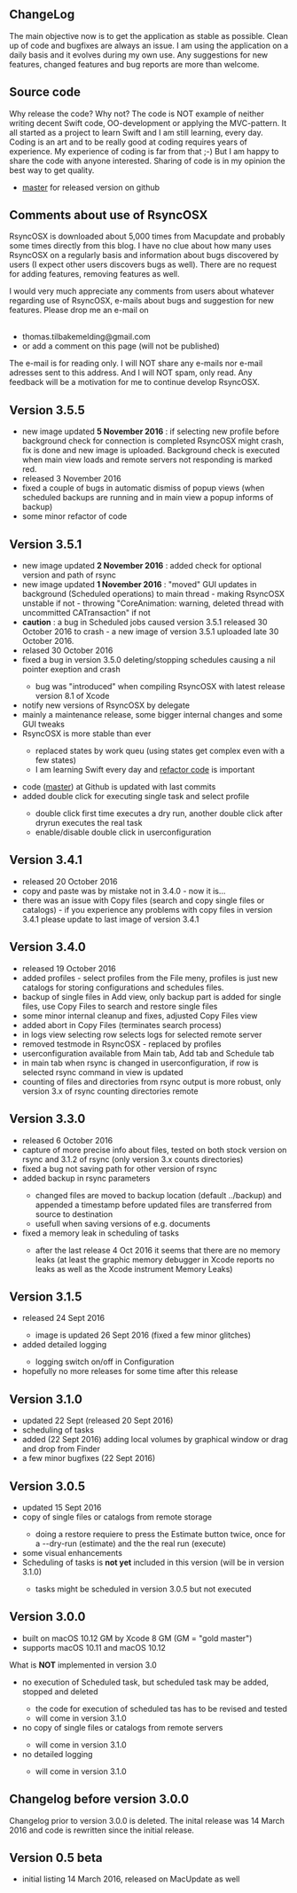 <h2> ChangeLog </h2>
 
The main objective now is to get the application as stable as possible. Clean up of code and bugfixes are always an issue. I am using the application on a daily basis and it evolves during my own use. Any suggestions for new features, changed features and bug reports are more than welcome.

<h2> Source code </h2>
Why release the code? Why not? The code is NOT example of neither writing decent Swift code, OO-development or applying the MVC-pattern. It all started as a project to learn Swift and I am still learning, every day. Coding is an art and to be really good at coding requires years of experience. My experience of coding is far from that ;-) But I am happy to share the code with anyone interested. Sharing of code is in my opinion the best way to get quality.</div>
<div>
<ul>
<li><a href="https://github.com/rsyncOSX/Version3.x/tree/master" target="_blank">master</a> for released version on github</li>
</ul>

<h2>Comments about use of RsyncOSX</h2>
RsyncOSX is downloaded about 5,000 times from Macupdate and probably some times directly from this blog. I have no clue about how many uses RsyncOSX on a regularly basis and information about bugs discovered by users (I expect other users discovers bugs as well). There are no request for adding features, removing features as well.

I would very much appreciate any comments from users about whatever regarding use of RsyncOSX, e-mails about bugs and suggestion for new features. Please drop me an e-mail on </br>
</br>
<ul>
<li>thomas.tilbakemelding@gmail.com </li>
<li>or add a comment on this page (will not be published)</li>
</ul>
The e-mail is for reading only. I will NOT share any e-mails nor e-mail adresses sent to this address. And I will NOT spam, only read. Any feedback will be a motivation for me to continue develop RsyncOSX.

<h2>Version 3.5.5</h2>
<ul>
<li>new image updated <b>5 November 2016</b> : if selecting new profile before background check for connection is completed RsyncOSX might crash, fix is done and new image is uploaded. Background check is executed when main view loads and remote servers not responding is marked red.</li>
<li>released 3 November 2016</li>
<li>fixed a couple of bugs in automatic dismiss of popup views (when scheduled backups are running and in main view a popup informs of backup)</li>
<li>some minor refactor of code</li>
</ul>

<h2>Version 3.5.1</h2>
<ul>
<li>new image updated <b>2 November 2016</b> : added check for optional version and path of rsync</li>
<li>new image updated <b>1 November 2016</b> : "moved" GUI updates in background (Scheduled operations) to main thread - making RsyncOSX unstable if not - throwing "CoreAnimation: warning, deleted thread with uncommitted CATransaction" if not</li>
<li><b>caution</b> : a bug in Scheduled jobs caused version 3.5.1 released 30 October 2016 to crash - a new image of version 3.5.1 uploaded late 30 October 2016.</li>
<li>relased 30 October 2016</li>
<li>fixed a bug in version 3.5.0 deleting/stopping schedules causing a nil pointer exeption and crash</li>
<ul>
<li>bug was "introduced" when compiling RsyncOSX with latest release version 8.1 of Xcode </li>
</ul>
<li>notify new versions of RsyncOSX by delegate</li>
<li>mainly a maintenance release, some bigger internal changes and some GUI tweaks</li>
<li>RsyncOSX is more stable than ever </li>
<ul>
<li>replaced states by work queu (using states get complex even with a few states)</li>
<li>I am learning Swift every day and <a href="https://en.wikipedia.org/wiki/Code_refactoring" target="_blank">refactor code</a> is important</li>
<ul>
</ul>
</ul>
<li>code (<a href="https://github.com/rsyncOSX/Version3.x/tree/master" target="_blank">master</a>) at Github is updated with last commits</li>
<li>added double click for executing single task and select profile</li>
<ul>
<li>double click first time executes a dry run, another double click after dryrun executes the real task</li>
<li>enable/disable double click in userconfiguration</li>
</ul>
</ul>
</div>

<h2>Version 3.4.1</h2>

<ul>
<li>released 20 October 2016</li>
<li>copy and paste was by mistake not in 3.4.0 - now it is...</li>
<li>there was an issue with Copy files (search and copy single files or catalogs) - if you experience any problems with copy files in version 3.4.1 please update to last image of version 3.4.1</li>
</ul>
<h2> Version 3.4.0</h2>
<ul>
<li>released 19 October 2016</li>
<li>added profiles - select profiles from the File meny, profiles is just new catalogs for storing configurations and schedules files. </li>
<li>backup of single files in Add view, only backup part is added for single files, use Copy Files to search and restore single files</li>
<li>some minor internal cleanup and fixes, adjusted Copy Files view</li>
<li>added abort in Copy Files (terminates search process)</li>
<li>in logs view selecting row selects logs for selected remote server</li>
<li>removed testmode in RsyncOSX  - replaced by profiles</li>
<li>userconfiguration available from Main tab, Add tab and Schedule tab</li>
<li>in main tab when rsync is changed in userconfiguration, if row is selected rsync command in view is updated</li>
<li>counting of files and directories from rsync output is more robust, only version 3.x of rsync counting directories remote</li>
</ul>
<h2>Version 3.3.0</h2>

<ul>
<li>released 6 October 2016</li>
<li>capture of more precise info about files, tested on both stock version on rsync and 3.1.2 of rsync (only version 3.x counts directories)</li>
<li>fixed a bug not saving path for other version of rsync</li>
<li>added backup in rsync parameters</li>
<ul>
<li>changed files are moved to backup location (default ../backup) and appended a timestamp before updated files are transferred from source to destination</li>
<li>usefull when saving versions of e.g. documents</li>
</ul>
<li>fixed a memory leak in scheduling of tasks</li>
<ul>
<li>after the last release 4 Oct 2016 it seems that there are no memory leaks (at  least the graphic memory debugger in Xcode reports no leaks as well as the Xcode instrument Memory Leaks)</li>
</ul>
</ul>

<h2>Version 3.1.5</h2>

<ul>
<li>released 24 Sept 2016</li>
<ul>
<li>image is updated 26 Sept 2016 (fixed a few minor glitches)</li>
</ul>
<li>added detailed logging</li>
<ul>
<li>logging switch on/off in Configuration</li>
</ul>
<li>hopefully no more releases for some time after this release</li>
</ul>

<h2>Version 3.1.0</h2>

<ul>
<li>updated 22 Sept (released 20 Sept 2016)</li>
<li>scheduling of tasks</li>
<li>added (22 Sept 2016) adding local volumes by graphical window or drag and drop from Finder</li>
<li>a few minor bugfixes (22 Sept 2016)</li>
</ul>

<h2>Version 3.0.5</h2>

<ul>
<li>updated 15 Sept 2016</li>
<li>copy of single files or catalogs from remote storage</li>
<ul>
<li>doing a restore requiere to press the Estimate button twice, once for a --dry-run (estimate) and the the real run (execute)</li>
</ul>
<li>some visual enhancements</li>
<li>Scheduling of tasks is <b>not yet</b> included in this version (will be in version 3.1.0)</li>
<ul>
<li>tasks might be scheduled in version 3.0.5 but not executed</li>
</ul>
</ul>

<h2>Version 3.0.0 </h2>
<ul>
<li>built on macOS 10.12 GM by Xcode 8 GM (GM = "gold master")</li>
<li>supports macOS 10.11 and macOS 10.12</li>
</ul>
What is <b>NOT</b> implemented in version 3.0
<ul>
<li>no execution of Scheduled task, but scheduled task may be added, stopped and deleted</li>
<ul>
<li>the code for execution of scheduled tas has to be revised and tested</li>
<li>will come in version 3.1.0</li>
</ul>
<li>no copy of single files or catalogs from remote servers</li>
<ul>
<li>will come in version 3.1.0</li>
</ul>
<li>no detailed logging</li>
<ul>
<li>will come in version 3.1.0</li>
</ul>
</ul>

<h2>Changelog before version 3.0.0</h2>
Changelog prior to version 3.0.0 is deleted. The inital release was 14 March 2016 and code is rewritten since the initial release. 

<h2>Version 0.5 beta</h2>
<ul>
<li>initial listing 14 March 2016, released on MacUpdate as well</li>
</ul>
